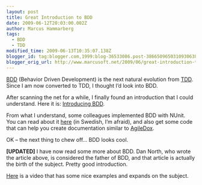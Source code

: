 ```yaml
---
layout: post
title: Great Introduction to BDD
date: 2009-06-12T20:03:00.002Z
author: Marcus Hammarberg
tags:
  - BDD
  - TDD
modified_time: 2009-06-13T10:35:07.138Z
blogger_id: tag:blogger.com,1999:blog-36533086.post-3866509650310930638
blogger_orig_url: http://www.marcusoft.net/2009/06/great-introduction-to-bdd.html
---
```


[BDD](http://en.wikipedia.org/wiki/Behavior_Driven_Development) (Behavior Driven Development) is the next natural evolution from [TDD](http://en.wikipedia.org/wiki/Test-driven_development). Since I am now converted to TDD, I thought I’d look into BDD.

After scanning the net for a while, I finally found an introduction that I could understand. Here it is: [Introducing BDD](http://dannorth.net/introducing-bdd).

From what I understand, some colleagues implemented BDD with NUnit. You can read about it [here](http://blog.avegagroup.se/HakanAlexander/archive/2009/02/20/bdd-med-nunit.aspx) (in Swedish, I’m afraid), and also get some code that can help you create documentation similar to [AgileDox](http://agiledox.sourceforge.net/).

OK – the next thing to chew off… BDD looks cool.

**[UPDATED]** I have now read some more about BDD. Dan North, who wrote the article above, is considered the father of BDD, and that article is actually the birth of the subject. Pretty good introduction.

[Here](http://blog.wekeroad.com/mvc-storefront/kona-3/) is a video that has some nice examples and expands on the subject.

